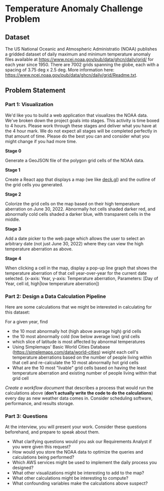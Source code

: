 # Temperature Anomaly Challenge Problem

## Dataset
The US National Oceanic and Atmospheric Administratio (NOAA) publishes a gridded dataset of daily maximum and minimum temperature anomaly files available at https://www.ncei.noaa.gov/pub/data/ghcn/daily/grid/ for each year since 1950. There are 7002 grids spanning the globe, each with a spacing of 3.75 deg x 2.5 deg. More information here: https://www.ncei.noaa.gov/pub/data/ghcn/daily/grid/Readme.txt. 

## Problem Statement

### Part 1: Visualization

We'd like you to build a web application that visualizes the NOAA data. We've broken down the project goals into stages. This activity is time boxed to 4 hours. Please work through these stages and deliver what you have at the 4 hour mark. We do not expect all stages will be completed perfectly in that amount of time. Please do the best you can and consider what you might change if you had more time.

**Stage 0**

Generate a GeoJSON file of the polygon grid cells of the NOAA data.

**Stage 1**

Create a React app that displays a map (we like [deck.gl](https://github.com/visgl/deck.gl/tree/master/examples/get-started/react/basic)) and the outline of the grid cells you generated.

**Stage 2**

Colorize the grid cells on the map based on their high temperature aberration on June 30, 2022. Abnormally hot cells shaded darker red, and abnormally cold cells shaded a darker blue, with transparent cells in the middle.

**Stage 3**

Add a date picker to the web page which allows the user to select an arbitrary date (not just June 30, 2022) where they can view the high temperature aberration as above.

**Stage 4**

When clicking a cell in the map, display a pop-up line graph that shows the temperature aberration of that cell year-over-year for the current date selected. (x-axis: Year, y-axis: Temperature aberration, Parameters: [Day of Year, cell id, high|low temperature aberration])

### Part 2: Design a Data Calculation Pipeline

Here are some calculations that we might be interested in calculating for this dataset: 

For a given year, find 
* the 10 most abnormally hot (high above average high) grid cells
* the 10 most abnormally cold (low below average low) grid cells
* which slice of latitude is most affected by abnormal temperatures
* Using Simplemaps' Basic World Cities Database (https://simplemaps.com/data/world-cities) weight each cell's temperature aberrations based on the number of people living within that cell and re-calculate the 10 most abnormally hot grid cells
* What are the 10 most "livable" grid cells based on having the least temperature aberration and existing number of people living within that grid cell

_Create a workflow document_ that describes a process that would run the calculations above (**don't actually write the code to do the calculations**) every day as new weather data comes in. Consider scheduling software, performance, and results storage.

### Part 3: Questions

At the interview, you will present your work. Consider these questions beforehand, and prepare to speak about them.

* What clarifying questions would you ask our Requirements Analyst if you were given this request?
* How would you store the NOAA data to optimize the queries and calculations being performed?
* Which AWS services might be used to implement the daily process you designed?
* What other visualizations might be interesting to add to the map?
* What other calculations might be interesting to compute?
* What confounding variables make the calculations above suspect?